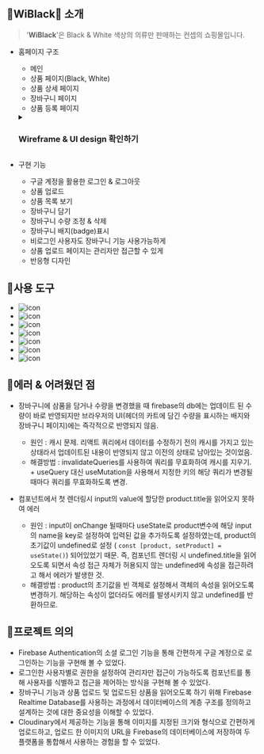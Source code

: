 ## 🖤WiBlack🤍 소개
> '**WiBlack**'은 Black & White 색상의 의류만 판매하는 컨셉의 쇼핑몰입니다.

- 홈페이지 구조
  - 메인
  - 상품 페이지(Black, White)
  - 상품 상세 페이지
  - 장바구니 페이지
  - 상품 등록 페이지
  <details>
    <summary> <h3> Wireframe & UI design 확인하기 </h3> </summary>
    <div markdown="1">
      <img src='https://github.com/user-attachments/assets/1b8b7dcc-51d7-4f81-952f-25745e513e59' />
      <img src='https://github.com/user-attachments/assets/4aa38f6d-4fb9-4752-b0a7-2a557358f797'/>
    </div>
  </details>
   
  
- 구현 기능
  - 구글 계정을 활용한 로그인 & 로그아웃
  - 상품 업로드
  - 상품 목록 보기
  - 장바구니 담기
  - 장바구니 수량 조정 & 삭제
  - 장바구니 배지(badge)표시
  - 비로그인 사용자도 장바구니 기능 사용가능하게
  - 상품 업로드 페이지는 관리자만 접근할 수 있게
  - 반응형 디자인

  
## 🔨사용 도구
- <img src="https://img.shields.io/badge/React-61DAFB?style=flat&logo=react&logoColor=white" alt="icon"/>
- <img src="https://img.shields.io/badge/React Query-FF4154?style=flat&logo=reactquery&logoColor=white" alt="icon"/>
- <img src="https://img.shields.io/badge/React Router-CA4245?style=flat&logo=reactrouter&logoColor=white" alt="icon"/>
- <img src="https://img.shields.io/badge/Tailwind CSS-06B6D4?style=flat&logo=tailwindcss&logoColor=white" alt="icon"/>
- <img src="https://img.shields.io/badge/Firebase-DD2C00?style=flat&logo=firebase&logoColor=white" alt="icon"/>
- <img src="https://img.shields.io/badge/Cloudinary-3448C5?style=flat&logo=cloudinary&logoColor=white" alt="icon"/>
- <img src="https://img.shields.io/badge/Figma-F24E1E?style=flat&logo=figma&logoColor=white" alt="icon"/>
  

## 🔧에러 & 어려웠던 점
- 장바구니에 삼품을 담거나 수량을 변경했을 때 firebase의 db에는 업데이트 된 수량이 바로 반영되지만 브라우저의 UI(헤더의 카트에 담긴 수량을 표시하는 배지와 장바구니 페이지)에는 즉각적으로 반영되지 않음. 
    - 원인 : 캐시 문제. 리액트 쿼리에서 데이터를 수정하기 전의 캐시를 가지고 있는 상태라서 업데이트된 내용이 반영되지 않고 이전의 상태로 남아있는 것이었음.
    - 해결방법 : invalidateQueries를 사용하여 쿼리를 무효화하여 캐시를 지우기. + useQuery 대신 useMutation을 사용해서 지정한 키의 해당 쿼리가 변경될 때마다 쿼리를 무효화하도록 변경.
  
- <UploadProduct>컴포넌트에서 첫 렌더링시 input의 value에 할당한 product.title을 읽어오지 못하여 에러
  - 원인 : input이 onChange 될때마다 useState로 product변수에 해당 input의 name을 key로 설정하여 입력된 값을 추가하도록 설정하였는데, product의 초기값이 undefined로 설정 ( `const [product, setProduct] = useState()`) 되어있었기 때문. 즉, 컴포넌트 렌더링 시 undefined.title을 읽어오도록 되면서 속성 접근 자체가 허용되지 않는 undefined에 속성을 접근하려고 해서 에러가 발생한 것.
  - 해결방법 : product의 초기값을 빈 객체로 설정해서 객체의 속성을 읽어오도록 변경하기. 해당하는 속성이 없더라도 에러를 발생시키지 않고 undefined를 반환하므로.

## 🌳프로젝트 의의
- Firebase Authentication의  소셜 로그인 기능을 통해 간편하게 구글 계정으로 로그인하는 기능을 구현해 볼 수 있었다.
- 로그인한 사용자별로 권한을 설정하여 관리자만 접근이 가능하도록 컴포넌트를 통해 사용자를 식별하고 접근을 제어하는 방식을 구현해 볼 수 있었다.
- 장바구니 기능과 상품 업로드 및 업로드된 상품을 읽어오도록 하기 위해 Firebase Realtime Database를 사용하는 과정에서 데이터베이스의 계층 구조를 정의하고 설계하는 것에 대한 중요성을 이해할 수 있었다.
- Cloudinary에서 제공하는 기능을 통해 이미지를 지정된 크기와 형식으로 간편하게 업로드하고, 업로드 한 이미지의 URL을 Firebase의 데이터베이스에 저장하여 두 플랫폼을 통합해서 사용하는 경험을 할 수 있었다.
